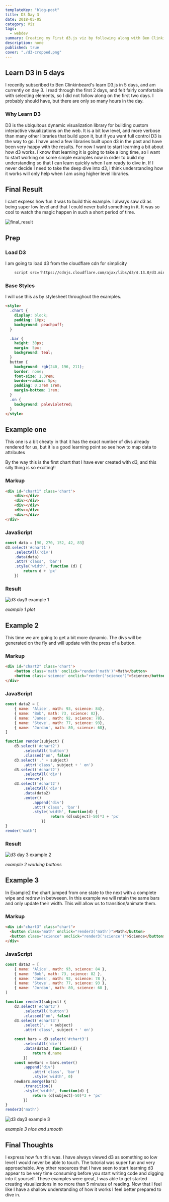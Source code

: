 ```yaml
---
templateKey: "blog-post"
title: D3 Day 3
date: 2018-05-05
category: Viz
tags:
  - webdev
summary: Creating my First d3.js viz by following along with Ben Clinkinbeard's d3 in 5 days email.
description: none
published: true
cover: "./d3-cropped.png"
---
```


<script src='https://cdnjs.cloudflare.com/ajax/libs/d3/4.13.0/d3.min.js'></script>
<style>
    #content{
        max-width: 800px;
        margin: 0 auto;
    }
    .chart {
        display: block;
        padding: 10px;
        background: peachpuff;
    }

    .bar {
        height: 30px;
        margin: 5px;
        background: teal;
    }
    button {
        background: rgb(240, 196, 211);
        border: none;
        font-size: 1.3rem;
        border-radius: 5px;
        padding: .2rem 1rem;
        margin-bottom: 1rem
    }
    .on {
        background: palevioletred;
    }
</style>

## Learn D3 in 5 days

I recently subscribed to Ben Clinkinbeard's learn D3.js in 5 days, and am currently on day 3. I read through the first 2 days, and felt fairly comfortable with selecting elements, so I did not follow along on the first two days. I probably should have, but there are only so many hours in the day.

### Why Learn D3

D3 is the ubiquitous dynamic visualization library for building custom interactive visualizations on the web. It is a bit low level, and more verbose than many other libraries that build upon it, but if you want full control D3 is the way to go. I have used a few libraries built upon d3 in the past and have been very happy with the results. For now I want to start learning a bit about how d3 works. I know that learning it is going to take a long time, so I want to start working on some simple examples now in order to build my understanding so that I can learn quickly when I am ready to dive in. If I never decide I need to take the deep dive into d3, I think understanding how it works will only help when I am using higher level libraries.

## Final Result

I cant express how fun it was to build this example. I always saw d3 as being super low level and that I could never build something in it. It was so cool to watch the magic happen in such a short period of time.

![final_result](https://images.waylonwalker.com/d3-day3.gif)

## Prep

### Load D3

I am going to load d3 from the cloudflare cdn for simplicity

```HTML
    script src='https://cdnjs.cloudflare.com/ajax/libs/d3/4.13.0/d3.min.js'></script>
```

### Base Styles

I will use this as by stylesheet throughout the examples.

```html
<style>
  .chart {
    display: block;
    padding: 10px;
    background: peachpuff;
  }

  .bar {
    height: 30px;
    margin: 5px;
    background: teal;
  }
  button {
    background: rgb(240, 196, 211);
    border: none;
    font-size: 1.3rem;
    border-radius: 5px;
    padding: 0.2rem 1rem;
    margin-bottom: 1rem;
  }
  .on {
    background: palevioletred;
  }
</style>
```

## Example one

This one is a bit cheaty in that it has the exact number of divs already rendered for us, but it is a good learning point
so see how to map data to attributes

By the way this is the first chart that I have ever created with d3, and this silly thing is so exciting!!

### Markup

```HTML
<div id="chart1" class='chart'>
    <div></div>
    <div></div>
    <div></div>
    <div></div>
    <div></div>
</div>
```

### JavaScript

```JavaScript
const data = [90, 270, 152, 42, 83]
d3.select('#chart1')
    .selectAll('div')
    .data(data)
    .attr('class', 'bar')
    .style('width', function (d) {
        return d + 'px'
    })
```

### Result

![d3 day3 example 1](d3-day3-1.png)

_example 1 plot_

<!--
<div id="chart1" class='chart'>
    <div></div>
    <div></div>
    <div></div>
    <div></div>
    <div></div>
</div>

<script>
    const data = [90, 270, 152, 42, 83]
    d3.select('#chart1')
        .selectAll('div')
        .data(data)
        .attr('class', 'bar')
        .style('width', function (d) {
            return d + 'px'
        })
</script>
 -->

## Example 2

This time we are going to get a bit more dynamic. The divs will be generated on the fly and will update with the press of a button.

### Markup

```HTML
<div id="chart2" class='chart'>
    <button class='math' onclick="render('math')">Math</button>
    <button class='science' onclick="render('science')">Science</button>
</div>
```

### JavaScript

```JavaScript
const data2 = [
    { name: 'Alice', math: 93, science: 84},
    { name: 'Bob', math: 73, science: 82},
    { name: 'James', math: 92, science: 78},
    { name: 'Steve', math: 77, science: 93},
    { name: 'Jordan', math: 80, science: 68},
]

function render(subject) {
    d3.select('#chart2')
        .selectAll('button')
        .classed('on', false)
    d3.select('.' + subject)
        .attr('class', subject + ' on')
    d3.select('#chart2')
        .selectAll('div')
        .remove()
    d3.select('#chart2')
        .selectAll('div')
        .data(data2)
        .enter()
            .append('div')
            .attr('class', 'bar')
            .style('width', function(d) {
                    return (d[subject]-50)*3 + 'px'
                })
}
render('math')
```

### Result

<!--
<div id="chart2" class='chart'>
    <button class='math' onclick="render('math')">Math</button>
    <button class='science' onclick="render('science')">Science</button>
</div>

<script>
    const data2 = [
        { name: 'Alice', math: 93, science: 84},
        { name: 'Bob', math: 73, science: 82},
        { name: 'James', math: 92, science: 78},
        { name: 'Steve', math: 77, science: 93},
        { name: 'Jordan', math: 80, science: 68},
    ]

    function render(subject) {
        d3.select('#chart2')
            .selectAll('button')
            .classed('on', false)
        d3.select('.' + subject)
            .attr('class', subject + ' on')
        d3.select('#chart2')
            .selectAll('div')
            .remove()
        d3.select('#chart2')
            .selectAll('div')
            .data(data2)
            .enter()
                .append('div')
                .attr('class', 'bar')
                .style('width', function(d) {
                     return (d[subject]-50)*3 + 'px'
                    })
    }
    render('math')
</script>
 -->

![d3 day 3 example 2](https://images.waylonwalker.com/d3-day3-2.gif)

_example 2 working buttons_

## Example 3

In Example2 the chart jumped from one state to the next with a complete wipe and redraw in betweeen. In this example we will retain the same bars and only update their width. This will allow us to transition/animate them.

### Markup

```html
<div id="chart3" class="chart">
  <button class="math" onclick="render3('math')">Math</button>
  <button class="science" onclick="render3('science')">Science</button>
</div>
```

### JavaScript

```JavaScript
const data3 = [
    { name: 'Alice', math: 93, science: 84 },
    { name: 'Bob', math: 73, science: 82 },
    { name: 'James', math: 92, science: 78 },
    { name: 'Steve', math: 77, science: 93 },
    { name: 'Jordan', math: 80, science: 68 },
]

function render3(subject) {
    d3.select('#chart3')
        .selectAll('button')
        .classed('on', false)
    d3.select('#chart3')
        .select('.' + subject)
        .attr('class', subject + ' on')

    const bars = d3.select('#chart3')
        .selectAll('div')
        .data(data3, function(d) {
            return d.name
        })
    const newBars = bars.enter()
        .append('div')
            .attr('class', 'bar')
            .style('width', 0)
    newBars.merge(bars)
        .transition()
        .style('width', function(d) {
            return (d[subject]-50)*3 + 'px'
        })
}
render3('math')
```

![d3 day3 example 3](https://images.waylonwalker.com/d3-day3.gif)

_example 3 nice and smooth_

<!--
<div id="chart3" class='chart'>
    <button class='math' onclick="render3('math')">Math</button>
    <button class='science' onclick="render3('science')">Science</button>
</div>

<script>
    const data3 = [
        { name: 'Alice', math: 93, science: 84 },
        { name: 'Bob', math: 73, science: 82 },
        { name: 'James', math: 92, science: 78 },
        { name: 'Steve', math: 77, science: 93 },
        { name: 'Jordan', math: 80, science: 68 },
    ]

    function render3(subject) {
        d3.select('#chart3')
            .selectAll('button')
            .classed('on', false)
        d3.select('#chart3')
            .select('.' + subject)
            .attr('class', subject + ' on')

        const bars = d3.select('#chart3')
            .selectAll('div')
            .data(data3, function(d) {
                return d.name
            })
        const newBars = bars.enter()
            .append('div')
                .attr('class', 'bar')
                .style('width', 0)
        newBars.merge(bars)
            .transition()
            .style('width', function(d) {
                return (d[subject]-50)*3 + 'px'
            })
    }
    render3('math')
</script>
 -->

## Final Thoughts

I express how fun this was. I have always viewed d3 as something so low level I would never be able to touch. The tutorial was super fun and very approachable. Any other resources that I have seen to start learning d3 appear to be very time consuming before you start writing code and digging into it yourself. These examples were great, I was able to get started creating visualizations in no more than 5 minutes of reading. Now that I feel like I have a shallow understanding of how it works I feel better prepared to dive in.
